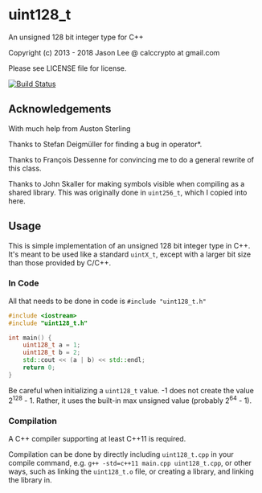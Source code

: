 # uint128_t

An unsigned 128 bit integer type for C++

Copyright (c) 2013 - 2018 Jason Lee @ calccrypto at gmail.com

Please see LICENSE file for license.

[![Build Status](https://travis-ci.org/calccrypto/uint128_t.svg?branch=master)](https://travis-ci.org/calccrypto/uint128_t)

## Acknowledgements
With much help from Auston Sterling

Thanks to Stefan Deigmüller for finding
a bug in operator*.

Thanks to François Dessenne for convincing me
to do a general rewrite of this class.

Thanks to John Skaller for making symbols visible
when compiling as a shared library. This was originally
done in `uint256_t`, which I copied into here.

## Usage
This is simple implementation of an unsigned 128 bit
integer type in C++. It's meant to be used like a standard
`uintX_t`, except with a larger bit size than those provided
by C/C++. 

### In Code
All that needs to be done in code is `#include "uint128_t.h"`

```c++
#include <iostream>
#include "uint128_t.h"

int main() {
    uint128_t a = 1;
    uint128_t b = 2;
    std::cout << (a | b) << std::endl;
    return 0;
}
```

Be careful when initializing a `uint128_t` value. -1 does not
create the value 2<sup>128</sup> - 1. Rather, it uses the built-in max unsigned value (probably 2<sup>64</sup> - 1).

### Compilation
A C++ compiler supporting at least C++11 is required.

Compilation can be done by directly including `uint128_t.cpp` in your compile command, e.g. `g++ -std=c++11 main.cpp uint128_t.cpp`, or other ways, such as linking the `uint128_t.o` file, or creating a library, and linking the library in.
